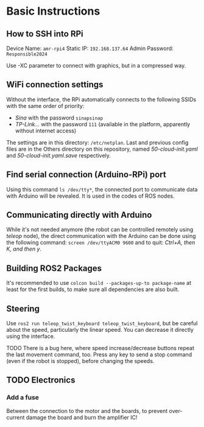 # Basic Instructions

## How to SSH into RPi

Device Name: `amr-rpi4`
Static IP: `192.168.137.64`
Admin Password: `Responsible2024`

Use -XC parameter to connect with graphics, but in a compressed way.

## WiFi connection settings

Without the interface, the RPi automatically connects to the following SSIDs with the same order of priority:

- _Sina_ with the password `sinapsinap`
- _TP-Link..._ with the password `111` (available in the platform, apparently without internet access)

The settings are in this directory: `/etc/netplan`. Last and previous config files are in the Others directory on this repository, named _50-cloud-init.yaml_ and _50-cloud-init.yaml.save_ respectively.

## Find serial connection (Arduino-RPi) port

Using this command `ls /dev/tty*`, the connected port to communicate data with Arduino will be revealed. It is used in the codes of ROS nodes.


## Communicating directly with Arduino

While it's not needed anymore (the robot can be controlled remotely using _teleop_ node), the direct communication with the Arduino can be done using the following command:
`screen /dev/ttyACM0 9600` and to quit: _Ctrl+A, then K, and then y_.

## Building ROS2 Packages

It's recommended to use ```colcon build --packages-up-to package-name``` at least for the first builds, to make sure all dependencies are also built.

## Steering

Use ```ros2 run teleop_twist_keyboard teleop_twist_keyboard```, but be careful about the speed, particularly the linear speed. You can decrease it directly using the interface.

TODO There is a bug here, where speed increase/decrease buttons repeat the last movement command, too. Press any key to send a stop command (even if the robot is stopped), before changing the speeds.

## TODO Electronics

### Add a fuse

Between the connection to the motor and the boards, to prevent over-current damage the board and burn the amplifier IC!
